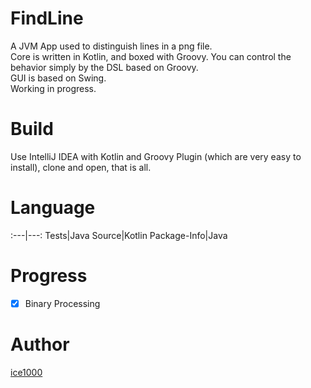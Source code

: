# FindLine

A JVM App used to distinguish lines in a png file.<br/>
Core is written in Kotlin, and boxed with Groovy. You can control the behavior simply by the DSL based on Groovy.<br/>
GUI is based on Swing.<br/>
Working in progress.

# Build

Use IntelliJ IDEA with Kotlin and Groovy Plugin (which are very easy to install), clone and open, that is all.

# Language

:---|---:
Tests|Java
Source|Kotlin
Package-Info|Java

# Progress

- [X] Binary Processing

# Author

[ice1000](https://github.com/ice1000)
